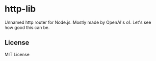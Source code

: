 # http-lib

Unnamed http router for Node.js. Mostly made by OpenAI's o1. Let's see how good this can be.

## License

MIT License
